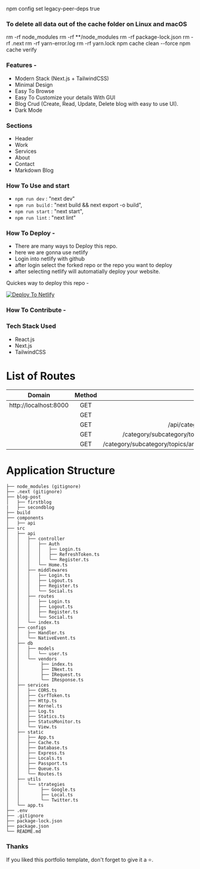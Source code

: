npm config set legacy-peer-deps true


### To delete all data out of the cache folder on Linux and macOS
rm -rf node_modules
rm -rf **/node_modules
rm -rf package-lock.json
rm -rf .next
rm -rf yarn-error.log
rm -rf yarn.lock
npm cache clean --force
npm cache verify

### Features - 

- Modern Stack (Next.js + TailwindCSS)
- Minimal Design
- Easy To Browse
- Easy To Customize your details With GUI
- Blog Crud (Create, Read, Update, Delete blog with easy to use UI).
- Dark Mode


### Sections

- Header
- Work
- Services
- About
- Contact
- Markdown Blog


### How To Use and start 
- `npm run dev`   : "next dev"
- `npm run build` : "next build && next export -o build",
- `npm run start` : "next start",
- `npm run lint`  : "next lint"


### How To Deploy - 

- There are many ways to Deploy this repo.
- here we are gonna use netlify
- Login into netlify with github
- after login select the forked repo or the repo you want to deploy
- after selecting netlify will automatially deploy your website.

Quickes way to deploy this repo - 

[![Deploy To Netlify](https://www.netlify.com/img/deploy/button.svg)](https://app.netlify.com/start/deploy?repository=https://github.com/chetanverma16/react-portfolio-template)


### How To Contribute - 


### Tech Stack Used 
- React.js
- Next.js
- TailwindCSS

# List of Routes

|Domain                 | Method       | URI                                  | Action  | Name  |
|-----------------------|:------------:| ------------------------------------:| -------:|------:|
| http://localhost:8000 |GET           | /                                    |         |       |
|                       |GET           | /api                                 |         |       |
|                       |GET           | /api/category                        |         |       |
|                       |GET           |/category/subcategory/topics          |         |       |
|                       |GET           |/category/subcategory/topics/article  |         |       |  

# Application Structure
```
├── node_modules (gitignore)
├── .next (gitignore)
├── blog-post
│   ├── firstblog
|   ├── secondblog
├── build
├── components
│   ├── api
├── src
│   ├── api
│   │   ├── controller
│   │   │   ├── Auth
│   │   │   │   ├── Login.ts
│   │   │   │   ├── RefreshToken.ts
│   │   │   │   └── Register.ts
│   │   │   └── Home.ts
│   │   ├── middlewares
│   │   │   ├── Login.ts
│   │   │   ├── Logout.ts
│   │   │   ├── Register.ts
│   │   │   └── Social.ts
│   │   ├── routes
│   │   │   ├── Login.ts
│   │   │   ├── Logout.ts
│   │   │   ├── Register.ts
│   │   │   └── Social.ts
│   │   └── index.ts
│   ├── configs
│   │   ├── Handler.ts
│   │   └── NativeEvent.ts
│   ├── db
│   │   ├── models
│   │   │   └── user.ts
│   │   └── vendors
│   │        ├── index.ts
│   │        ├── INext.ts
│   │        ├── IRequest.ts
│   │        └── IResponse.ts
│   ├── services
│   │   ├── CORS.ts
│   │   ├── CsrfToken.ts
│   │   ├── Http.ts
│   │   ├── Kernel.ts
│   │   ├── Log.ts
│   │   ├── Statics.ts
│   │   ├── StatusMonitor.ts
│   │   └── View.ts
│   ├── static
│   │   ├── App.ts
│   │   ├── Cache.ts
│   │   ├── Database.ts
│   │   ├── Express.ts
│   │   ├── Locals.ts
│   │   ├── Passport.ts
│   │   ├── Queue.ts
│   │   └── Routes.ts
│   ├── utils
│   │   └── strategies
│   │        ├── Google.ts
│   │        ├── Local.ts
│   │        └── Twitter.ts
│   └── app.ts
├── .env
├── .gitignore
├── package-lock.json
├── package.json
└── README.md
```

### Thanks

If you liked this portfolio template, don't forget to give it a ⭐.






